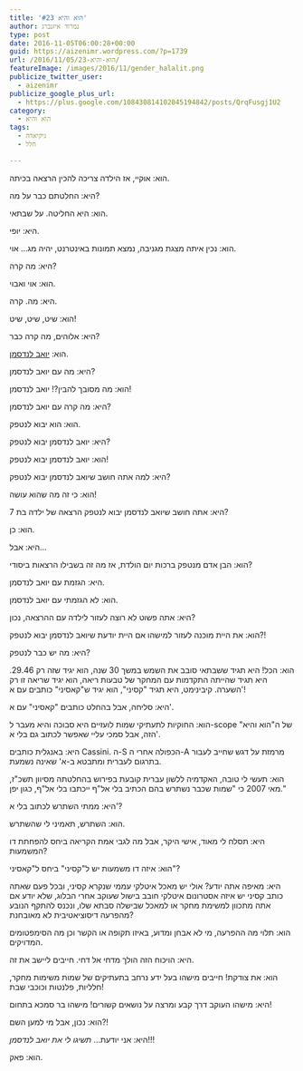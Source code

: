 ```yaml
---
title: 'הוא והיא #23'
author: נמרוד איזנברג
type: post
date: 2016-11-05T06:00:28+00:00
guid: https://aizenimr.wordpress.com/?p=1739
url: /2016/11/05/הוא-והיא-23/
featureImage: /images/2016/11/gender_halalit.png
publicize_twitter_user:
  - aizenimr
publicize_google_plus_url:
  - https://plus.google.com/108430814102045194842/posts/QrqFusgj1U2
category:
  - הוא והיא
tags:
  - גיקיאדה
  - חלל

---
```

הוא: אוקיי, אז הילדה צריכה להכין הרצאה בכיתה.

היא: החלטתם כבר על מה?

הוא: היא החליטה. על שבתאי.

היא: יופי.

הוא: נכין איתה מצגת מגניבה, נמצא תמונות באינטרנט, יהיה מג&#8230; אוי.

היא: מה קרה?

הוא: אוי ואבוי.

היא: מה. קרה.

הוא: שיט, שיט, שיט!

היא: אלוהים, מה קרה כבר?

הוא: [יואב לנדסמן][1].

היא: מה עם יואב לנדסמן?

הוא: מה מסובך להבין?! יואב לנדסמן!

היא: מה קרה עם יואב לנדסמן?

הוא: הוא יבוא לנטפק.

היא: יואב לנדסמן יבוא לנטפק?

הוא: יואב לנדסמן יבוא לנטפק!

היא: למה אתה חושב שיואב לנדסמן יבוא לנטפק?

הוא: כי זה מה שהוא עושה!

היא: אתה חושב שיואב לנדסמן יבוא לנטפק הרצאה של ילדה בת 7?

הוא: כן.

היא: אבל&#8230;

הוא: הבן אדם מנטפק ברכות יום הולדת, אז מה זה בשבילו הרצאות ביסודי?

היא: הגזמת עם יואב לנדסמן.

הוא: לא הגזמתי עם יואב לנדסמן.

היא: אתה פשוט לא רוצה לעזור לילדה עם ההרצאה, נכון?

הוא: את היית מוכנה לעזור למישהו אם היית יודעת שיואב לנדסמן יבוא לנטפק?!

היא: מה יש כבר לנטפק?

הוא: הכל! היא תגיד ששבתאי סובב את השמש במשך 30 שנה, הוא יגיד שזה רק 29.46. היא תגיד שהייתה התקדמות עם המחקר של טבעות ריאה, הוא יגיד שריאה זו רק השערה. קיבינימט, היא תגיד "קסיני", הוא יגיד ש"קאסיני" כותבים עם א'!

היא: סליחה, אבל בהחלט כותבים "קאסיני" עם א'.

הוא: החוקיות לתעתיקי שמות לועזיים היא סבוכה והיא מעבר ל-scope של ה"הוא והיא" הזה, אבל סמכי עליי שאפשר לכתוב גם בלי א'.

היא: באנגלית כותבים Cassini. ה-S הכפולה אחרי ה-A מרמזת על דגש שחייב לעבור בתרגום לעברית ומתבטא ב-א' שאינה נשמעת.

הוא: תעשי לי טובה, האקדמיה ללשון עברית קובעת בפירוש בהחלטתה מסיוון תשכ"ז, מאי 2007 כי "שמות שכבר נשתרש בהם הכתיב בלי אל"ף ייכתבו בלי אל"ף, כגון יפן."

היא: ממתי השתרש לכתוב בלי א'?

הוא: השתרש, תאמיני לי שהשתרש.

היא: תסלח לי מאוד, אישי היקר, אבל מה לגבי אמת הקריאה ביחס להפחתת דו המשמעות?

הוא: איזה דו משמעות יש ל"קסיני" ביחס ל"קאסיני"?

היא: מאיפה אתה יודע? אולי יש מאכל איטלקי עממי שנקרא קסיני, ובכל פעם שאתה כותב קסיני יש איזה אסטרונום איטלקי חובב בישול שעוקב אחרי הבלוג, שלא יודע אם אתה מתכוון למשימת מחקר או למאכל שבישלה סבתא שלו, ונכנס להתקף הנובע מהפרעה דיסוציאטיבית לא מאובחנת?

הוא: תלוי מה ההפרעה, מי לא אבחן ומדוע, באיזו תקופה או הקשר וכן מה הסימפטומים המדויקים.

היא: הויכוח הזה הולך מדחי אל דחי. חייבים ליישב את זה.

הוא: את צודקת! חייבים מישהו בעל ידע נרחב בתעתיקים של שמות משימות מחקר, חלליות, פלנטות וכוכבי שבת!

היא: מישהו העוקב דרך קבע ומרצה על נושאים קשורים! מישהו בר סמכא בתחום!

הוא: נכון, אבל מי למען השם?!

היא: אני יודעת&#8230; _תשיגו לי את יואב לנדסמן_!!!

הוא: פאק.

&nbsp;

 [1]: http://nicecriticalmass.blogspot.co.il/